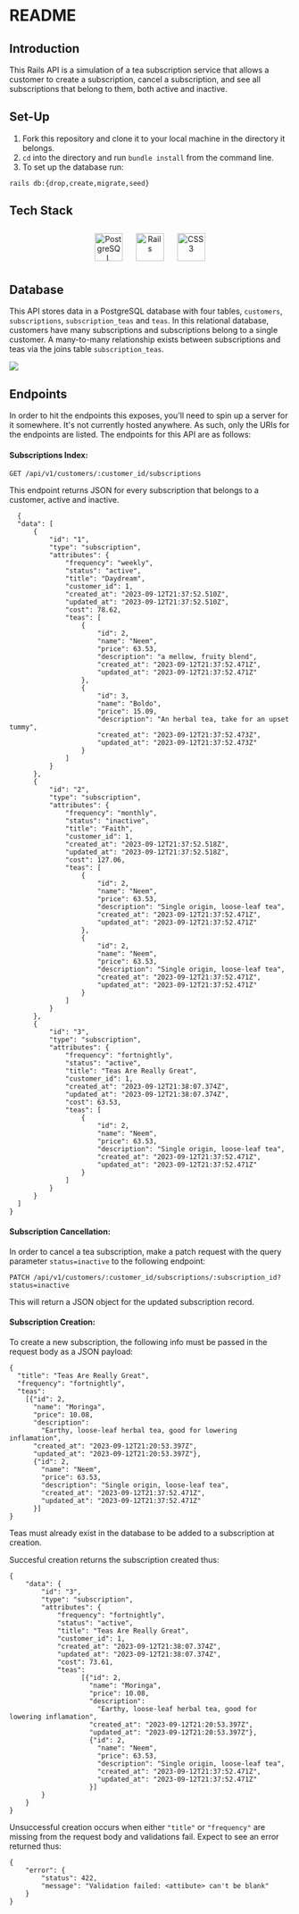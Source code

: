 # README

## Introduction

This Rails API is a simulation of a tea subscription service that allows a customer to create a subscription, cancel a subscription, and see all subscriptions that belong to them, both active and inactive. 

## Set-Up

1. Fork this repository and clone it to your local machine in the directory it belongs. 
2. `cd` into the directory and run `bundle install` from the command line. 
3. To set up the database run:
```
rails db:{drop,create,migrate,seed}
```

## Tech Stack
  
<div align="center">  
    <a href="https://www.postgresql.org/" target="_blank"><img style="margin: 10px" src="https://profilinator.rishav.dev/skills-assets/postgresql-original-wordmark.svg" alt="PostgreSQL" height="50" /></a>  
    <a href="https://rubyonrails.org/" target="_blank"><img style="margin: 10px" src="https://profilinator.rishav.dev/skills-assets/rails-original-wordmark.svg" alt="Rails" height="50" /></a>  
    <a href="https://www.ruby-lang.org/en/" target="_blank"><img style="margin: 10px" src="https://profilinator.rishav.dev/skills-assets/ruby-original-wordmark.svg" alt="CSS3" height="50" /></a>   
</div>

## Database
This API stores data in a PostgreSQL database with four tables, `customers`, `subscriptions`, `subscription_teas` and `teas`. In this relational database, customers have many subscriptions and subscriptions belong to a single customer. A 
many-to-many relationship exists between subscriptions and teas via the joins table `subscription_teas`.

![](./database_schema.png)

## Endpoints
In order to hit the endpoints this exposes, you'll need to spin up a server for it somewhere. It's not currently hosted anywhere. As such, only the URIs for the endpoints are listed.
The endpoints for this API are as follows: 

#### Subscriptions Index: 

```
GET /api/v1/customers/:customer_id/subscriptions
```
This endpoint returns JSON for every subscription that belongs to a customer, active and inactive. 

  ```
    {
    "data": [
        {
            "id": "1",
            "type": "subscription",
            "attributes": {
                "frequency": "weekly",
                "status": "active",
                "title": "Daydream",
                "customer_id": 1,
                "created_at": "2023-09-12T21:37:52.510Z",
                "updated_at": "2023-09-12T21:37:52.510Z",
                "cost": 78.62,
                "teas": [
                    {
                        "id": 2,
                        "name": "Neem",
                        "price": 63.53,
                        "description": "a mellow, fruity blend",
                        "created_at": "2023-09-12T21:37:52.471Z",
                        "updated_at": "2023-09-12T21:37:52.471Z"
                    },
                    {
                        "id": 3,
                        "name": "Boldo",
                        "price": 15.09,
                        "description": "An herbal tea, take for an upset tummy",
                        "created_at": "2023-09-12T21:37:52.473Z",
                        "updated_at": "2023-09-12T21:37:52.473Z"
                    }
                ]
            }
        },
        {
            "id": "2",
            "type": "subscription",
            "attributes": {
                "frequency": "monthly",
                "status": "inactive",
                "title": "Faith",
                "customer_id": 1,
                "created_at": "2023-09-12T21:37:52.518Z",
                "updated_at": "2023-09-12T21:37:52.518Z",
                "cost": 127.06,
                "teas": [
                    {
                        "id": 2,
                        "name": "Neem",
                        "price": 63.53,
                        "description": "Single origin, loose-leaf tea",
                        "created_at": "2023-09-12T21:37:52.471Z",
                        "updated_at": "2023-09-12T21:37:52.471Z"
                    },
                    {
                        "id": 2,
                        "name": "Neem",
                        "price": 63.53,
                        "description": "Single origin, loose-leaf tea",
                        "created_at": "2023-09-12T21:37:52.471Z",
                        "updated_at": "2023-09-12T21:37:52.471Z"
                    }
                ]
            }
        },
        {
            "id": "3",
            "type": "subscription",
            "attributes": {
                "frequency": "fortnightly",
                "status": "active",
                "title": "Teas Are Really Great",
                "customer_id": 1,
                "created_at": "2023-09-12T21:38:07.374Z",
                "updated_at": "2023-09-12T21:38:07.374Z",
                "cost": 63.53,
                "teas": [
                    {
                        "id": 2,
                        "name": "Neem",
                        "price": 63.53,
                        "description": "Single origin, loose-leaf tea",
                        "created_at": "2023-09-12T21:37:52.471Z",
                        "updated_at": "2023-09-12T21:37:52.471Z"
                    }
                ]
            }
        }
    ]
}
```

#### Subscription Cancellation:
In order to cancel a tea subscription, make a patch request with the query parameter `status=inactive` to the following endpoint: 

```
PATCH /api/v1/customers/:customer_id/subscriptions/:subscription_id?status=inactive
```
This will return a JSON object for the updated subscription record. 

#### Subscription Creation:
To create a new subscription, the following info must be passed in the request body as a JSON payload: 

```
{
  "title": "Teas Are Really Great",
  "frequency": "fortnightly",
  "teas":
    [{"id": 2,
      "name": "Moringa",
      "price": 10.08,
      "description": 
        "Earthy, loose-leaf herbal tea, good for lowering inflamation",
      "created_at": "2023-09-12T21:20:53.397Z",
      "updated_at": "2023-09-12T21:20:53.397Z"}, 
      {"id": 2,
        "name": "Neem",
        "price": 63.53,
        "description": "Single origin, loose-leaf tea",
        "created_at": "2023-09-12T21:37:52.471Z",
        "updated_at": "2023-09-12T21:37:52.471Z"
      }]
}
```
Teas must already exist in the database to be added to a subscription at creation.

Succesful creation returns the subscription created thus: 
```
{
    "data": {
        "id": "3",
        "type": "subscription",
        "attributes": {
            "frequency": "fortnightly",
            "status": "active",
            "title": "Teas Are Really Great",
            "customer_id": 1,
            "created_at": "2023-09-12T21:38:07.374Z",
            "updated_at": "2023-09-12T21:38:07.374Z",
            "cost": 73.61,
            "teas":
                  [{"id": 2,
                    "name": "Moringa",
                    "price": 10.08,
                    "description": 
                      "Earthy, loose-leaf herbal tea, good for lowering inflamation",
                    "created_at": "2023-09-12T21:20:53.397Z",
                    "updated_at": "2023-09-12T21:20:53.397Z"}, 
                    {"id": 2,
                      "name": "Neem",
                      "price": 63.53,
                      "description": "Single origin, loose-leaf tea",
                      "created_at": "2023-09-12T21:37:52.471Z",
                      "updated_at": "2023-09-12T21:37:52.471Z"
                    }]
        }
    }
}
```

Unsuccessful creation occurs when either `"title"` or `"frequency"` are missing from the request body and validations fail. Expect to see an error returned thus:
```
{
    "error": {
        "status": 422,
        "message": "Validation failed: <attibute> can't be blank"
    }
}
```